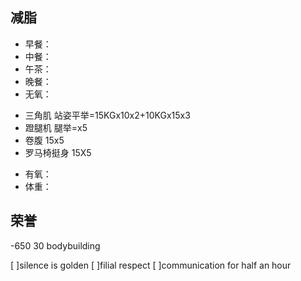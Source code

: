 ## 减脂 ##
* 早餐：
* 中餐：
* 午茶：
* 晚餐：
* 无氧：
 + 三角肌 站姿平举=15KGx10x2+10KGx15x3
 + 蹬腿机 腿举=x5
 + 卷腹 15x5
 + 罗马椅挺身 15X5
* 有氧：
* 体重：


## 荣誉 ##
-650
30 bodybuilding


[ ]silence is golden
[ ]filial respect
[ ]communication for half an hour
